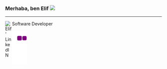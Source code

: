 ### Merhaba, ben Elif  <img src="https://media.giphy.com/media/hvRJCLFzcasrR4ia7z/giphy.gif" width="25px">
---------------------------------------------------------

Software Developer <a href="https://www.linkedin.com/in/elif-gizem-uzgur/">
  <img align="left" alt="Elif' LinkedIN" width="22px" src="https://raw.githubusercontent.com/peterthehan/peterthehan/master/assets/linkedin.svg" />
</a>

![snake gif](https://github.com/elifelse/elifelse/blob/output/github-contribution-grid-snake.gif)


